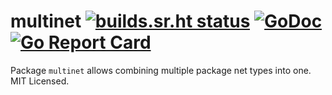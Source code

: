 # multinet [![builds.sr.ht status](https://builds.sr.ht/~mdlayher/multinet.svg)](https://builds.sr.ht/~mdlayher/multinet?) [![GoDoc](https://godoc.org/github.com/mdlayher/multinet?status.svg)](https://godoc.org/github.com/mdlayher/multinet) [![Go Report Card](https://goreportcard.com/badge/github.com/mdlayher/multinet)](https://goreportcard.com/report/github.com/mdlayher/multinet)

Package `multinet` allows combining multiple package net types into one.
MIT Licensed.
